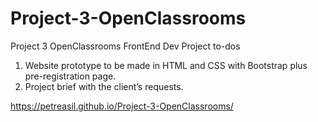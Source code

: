 # Project-3-OpenClassrooms
Project 3 OpenClassrooms FrontEnd Dev
Project to-dos

1. Website prototype to be made in HTML and CSS with Bootstrap plus pre-registration page.
2. Project brief with the client’s requests.

 https://petreasil.github.io/Project-3-OpenClassrooms/
